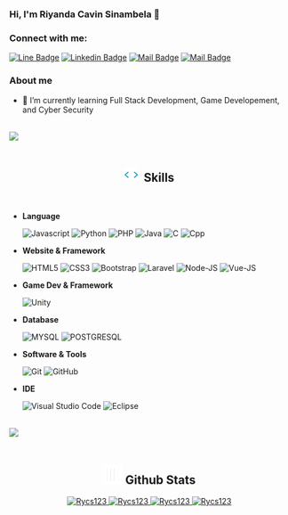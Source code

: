 

<!--
**Rycs123/Rycs123** is a ✨ _special_ ✨ repository because its `README.md` (this file) appears on your GitHub profile.

Here are some ideas to get you started:

- 🔭 I’m currently working on ...
- 🌱 I’m currently learning ...
- 👯 I’m looking to collaborate on ...
- 🤔 I’m looking for help with ...
- 💬 Ask me about ...
- 📫 How to reach me: ...
- 😄 Pronouns: ...
- ⚡ Fun fact: ...
-->
### Hi, I'm Riyanda Cavin Sinambela 👋
### Connect with me: 

[![Line Badge](https://img.shields.io/badge/-Riyanda_Sinambela-00B900?style=flat&labelColor=00B900&logo=line&logoColor=white)](https://line.me/ti/p/c2ewNz4E4G)
[![Linkedin Badge](https://img.shields.io/badge/-Riyanda_Sinambela-0e76a8?style=flat&labelColor=0e76a8&logo=linkedin&logoColor=white)](https://www.linkedin.com/in/riyanda-cavin-sinambela/) 
[![Mail Badge](https://img.shields.io/badge/-@riyanda.sinambela-e84393?style=flat&labelColor=e84393&logo=instagram&logoColor=white)](https://instagram.com/riyanda.sinambela) 
[![Mail Badge](https://img.shields.io/badge/-riyandasinambela-c0392b?style=flat&labelColor=c0392b&logo=gmail&logoColor=white)](mailto:riyanda.c.sinambela@gmail.com)

### About me
- 🌱 I’m currently learning Full Stack Development, Game Developement, and Cyber Security

<br><img src="https://user-images.githubusercontent.com/73097560/115834477-dbab4500-a447-11eb-908a-139a6edaec5c.gif"><br><br>

<h2 align="center"><img src="assets/skills.gif" width="25px">&nbsp;&nbsp;<b>Skills</b></h2>

<br>

- **Language**

   ![Javascript](https://img.shields.io/badge/JavaScript-323330?style=for-the-badge&logo=javascript&logoColor=F7DF1E)
   ![Python](https://img.shields.io/badge/Python-FFD43B?style=for-the-badge&logo=python&logoColor=blue)
   ![PHP](https://img.shields.io/badge/PHP-777BB4?style=for-the-badge&logo=php&logoColor=white)
   ![Java](https://img.shields.io/badge/Java-orange?style=for-the-badge&logo=openjdk&logoColor=white)
   ![C](https://img.shields.io/badge/C-00599C?style=for-the-badge&logo=c&logoColor=white)
   ![Cpp](https://img.shields.io/badge/C%2B%2B-00599C?style=for-the-badge&logo=c%2B%2B&logoColor=white)
  
- **Website & Framework**

   ![HTML5](https://img.shields.io/badge/HTML5-E34F26?style=for-the-badge&logo=html5&logoColor=white)
   ![CSS3](https://img.shields.io/badge/CSS3-1572B6?style=for-the-badge&logo=css3&logoColor=white)
   ![Bootstrap](https://img.shields.io/badge/Bootstrap-563D7C?style=for-the-badge&logo=bootstrap&logoColor=white)
   ![Laravel](https://img.shields.io/badge/Laravel-FF2D20?style=for-the-badge&logo=laravel&logoColor=white)
   ![Node-JS](https://img.shields.io/badge/NodeJS-339933?style=for-the-badge&logo=nodedotjs&logoColor=white)
   ![Vue-JS](https://img.shields.io/badge/Vue.js-35495E?style=for-the-badge&logo=vuedotjs&logoColor=4FC08D)
  
- **Game Dev & Framework**
  
    ![Unity](https://img.shields.io/badge/unity-%23000000.svg?style=for-the-badge&logo=unity&logoColor=white)

- **Database**

   ![MYSQL](https://img.shields.io/badge/MYSQL-4479A1?style=for-the-badge&logo=mysql&logoColor=white)
   ![POSTGRESQL](https://img.shields.io/badge/PostgreSQL-316192?style=for-the-badge&logo=postgresql&logoColor=white)

- **Software & Tools**

   ![Git](https://img.shields.io/badge/git-F6F6F6.svg?style=for-the-badge&logo=git&logoColor=orange)
   ![GitHub](https://img.shields.io/badge/GitHub-020202.svg?style=for-the-badge&logo=github&logoColor=white)

- **IDE**

   ![Visual Studio Code](https://img.shields.io/badge/Visual%20Studio%20Code-0078D7.svg?style=for-the-badge&logo=visual-studio-code&logoColor=white)
   ![Eclipse](https://img.shields.io/badge/Eclipse-2C2255?style=for-the-badge&logo=eclipse&logoColor=white)

<br><img src="https://user-images.githubusercontent.com/73097560/115834477-dbab4500-a447-11eb-908a-139a6edaec5c.gif"><br><br>

<h2 align="center"><img src="assets/stats.gif" width="35px"/><b> Github Stats </b></h2>

<div align="center">
   <a href="https://github.com/Rycs123/">
     <img src="https://github-readme-stats.vercel.app/api?username=Rycs123&show_icons=true&theme=radical" width="450" alt="Rycs123"/>
     <img src="https://github-readme-streak-stats.herokuapp.com/?user=Rycs123&theme=tokyonight&hide_border=true&date_format=j%20M[%20Y]" width="450" alt="Rycs123"/>
     <img src="https://github-readme-stats.vercel.app/api/top-langs/?username=Rycs123&layout=compact&theme=tokyonight" width="450"  alt="Rycs123"/>
     <img src="https://github-profile-trophy.vercel.app/?username=Rycs123&title=MultipleLang,Stars,Followers,Issues,Commits,Puller&row=2&column=3&layout=compact&theme=tokyonight&no-frame=true&no-bg=true" width="450" alt="Rycs123"/>
   </a>
</div>

<!-- <img src="https://github-readme-stats.vercel.app/api/top-langs/?username=Rycs123&langs_count=10&hide=blade,css,c,html&layout=compact&theme=radical" width="450"  alt="Rycs123"/> -->
<!-- ## &#x1f4c8; GitHub Stats
![Riyanda's GitHub stats](https://github-readme-stats.vercel.app/api?username=Rycs123&show_icons=true&theme=radical)
[![Top Langs](https://github-readme-stats.vercel.app/api/top-langs/?username=Rycs123&langs_count=10&hide=blade,css,c,html&layout=compact)](https://github.com/anuraghazra/github-readme-stats) -->

